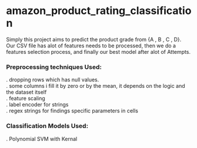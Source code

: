 # amazon_product_rating_classification
Simply this project aims to predict the product grade from {A , B , C , D}.<br />
Our CSV file has alot of features needs to be processed, then we do a features selection process, and finally our best model after alot of Attempts.<br />
 
 ### Preprocessing techniques Used:
  . dropping rows which has null values.<br />
  . some columns i fill it by zero or by the mean, it depends on the logic and the dataset itself<br />
  . feature scaling<br />
  . label encoder for strings<br />
  . regex strings for findings specific parameters in cells<br />
 
### Classification Models Used:
 . Polynomial SVM with Kernal<br />
